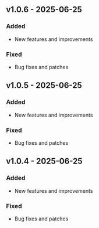 ## v1.0.6 - 2025-06-25

### Added
- New features and improvements

### Fixed
- Bug fixes and patches

## v1.0.5 - 2025-06-25

### Added
- New features and improvements

### Fixed
- Bug fixes and patches

## v1.0.4 - 2025-06-25

### Added
- New features and improvements

### Fixed
- Bug fixes and patches

